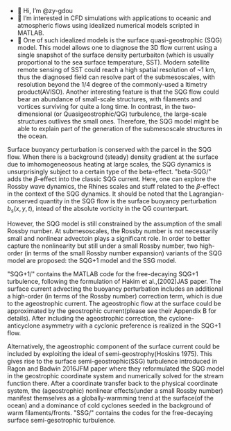 - 👋 Hi, I’m @zy-gdou
- 👀 I’m interested in CFD simulations with applications to oceanic and atmospheric flows using idealized numerical models scripted in MATLAB.
- 🌱 One of such idealized models is the surface quasi-geostrophic (SQG) model. This model allows one to diagnose the 3D flow current using a single snapshot of the surface density perturbaiton (which is usually proportional to the sea surface temperature, SST). Modern satellite remote sensing of SST could reach a high spatial resolution of ~1 km, thus the diagnosed field can resolve part of the submesoscales, with resolution beyond the 1/4 degree of the commonly-used a
ltimetry product(AVISO). Another interesting feature is that the SQG flow could bear an abundance of small-scale structures, with filaments and vortices surviving for quite a long time. In contrast, in the two-dimensional (or Quasigeostrophic/QG) turbulence, the large-scale structures outlives the small ones. Therefore, the SQG model might be able to explain part of the generation of the submesoscale structures in the ocean.

Surface buoyancy perturbation is conserved with the parcel in the SQG flow. When there is a background (steady) density gradient at the surface due to imhomogeneosous heating at large scales, the SQG dynamics is unsurprisingly subject to a certain type of the beta-effect. "beta-SQG/" adds the $\beta$-effect into the classic SQG current. Here, one can explore the Rossby wave dynamics, the Rhines scales and stuff related to the $\beta$-effect in the context of the SQG dynamics. It should be noted that the Lagrangian-conserved quantity in the SQG flow is the surface buoyancy perturbation $b_s(x,y,t)$, intead of the absolute vorticity in the QG counterpart.

However, the SQG model is still constrained by the assumption of the small Rossby number. At submesoscales, the Rossby number is not necessarily small and nonlinear advectoin plays a significant role. In order to better capture the nonlinearity but still under a small Rossby number, two high-order (in terms of the small Rossby number expansion) variants of the SQG model are proposed: the SQG+1 model and the SSG model.

"SQG+1/" contains the MATLAB code for the free-decaying SQG+1 turbulence, following the formulation of Hakim et al.,(2002)JAS paper. The surface current advecting the buoyancy perturbation includes an additional a high-order (in terms of the Rossby number) correction term, which is due to the ageostrophic current. The ageostrophic flow at the surface could be approximated by the geostrophic current(please see their Appendix B for details). After including the ageostrophic correction, the cyclone-anticyclone asymmetry with a cyclonic preference is realized in the SQG+1 flow.

Alternatively, the ageostrophic component of the surface current could be included by exploiting the ideal of semi-geostrophy(Hoskins 1975). This gives rise to the surface semi-geostrophic(SSG) turbulence introduced in Ragon and Badwin 2016JFM paper where they reformulated the SQG model in the geostrophic coordinate system and numerically solved for the stream function there. After a coordinate transfer back to the physical coordinate system, the (ageostrophic) nonlinear effects(under a small Rossby number) manifest themselves as a globally-warmming trend at the surface(of the ocean) and a dominance of cold cyclones seeded in the background of warm filaments/fronts. "SSG/" contains the codes for the free-decaying surface semi-gesotrophic turbulence. 
